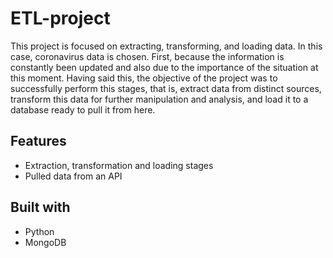 # ETL-project

This project is focused on extracting, transforming, and loading data. In this case, coronavirus data is chosen. First, because the information is constantly been updated and also due to the importance of the situation at this moment. Having said this, the objective of the project was to successfully perform this stages, that is, extract data from distinct sources, transform this data for further manipulation and analysis, and load it to a database ready to pull it from here. 

## Features

* Extraction, transformation and loading stages
* Pulled data from an API

## Built with

* Python
* MongoDB

